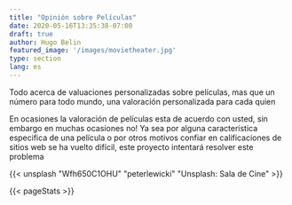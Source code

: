 ```yaml
---
title: "Opinión sobre Películas"
date: 2020-05-16T13:35:38-07:00
draft: true
author: Hugo Belin
featured_image: '/images/movietheater.jpg'
type: section
lang: es
---
```


Todo acerca de valuaciones personalizadas sobre películas, mas que un número para todo mundo, una valoración personalizada para cada quien

En ocasiones la valoración de películas esta de acuerdo con usted, sin embargo en muchas ocasiones no! Ya sea por alguna característica especifica de una 
película o por otros motivos confiar en calificaciones de sitios web se ha vuelto difícil, este proyecto intentará resolver este problema

{{< unsplash "Wfh650C1OHU" "peterlewicki" "Unsplash: Sala de Cine" >}}

{{< pageStats >}}
